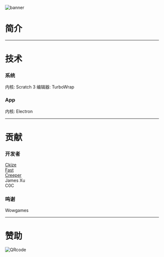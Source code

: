 ![banner](http://transmark.tech/image-host/cosine-project.png)

# 简介

------------


# 技术
### 系统
内核: Scratch 3
编辑器: TurboWrap

### App
内核: Electron

------------


# 贡献
### 开发者
[Ckize](https://github.com/GongZhenAB)  
[Fast](https://github.com/Fast-Studio)  
[Creeper](https://github.com/Creeper0808)  
James Xu  
C0C  

### 鸣谢
Wowgames

------------


# 赞助
![QRcode](http://transmark.tech/image-host/donatecode.png)
